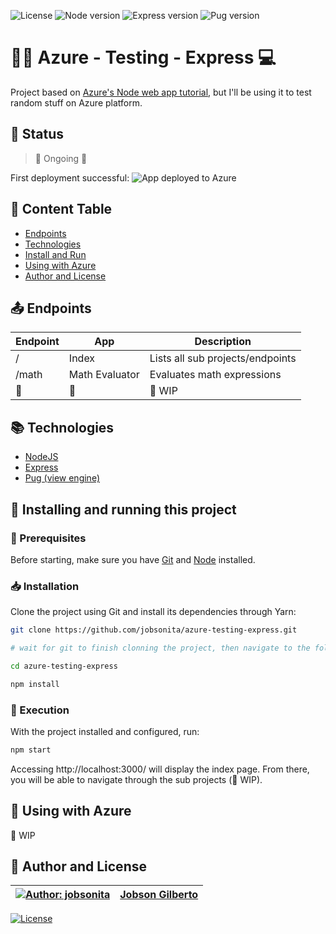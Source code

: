 ![License](https://img.shields.io/github/license/jobsonita/azure-testing-express?color=blue)
![Node version](https://img.shields.io/badge/node-v14.18.0-brightgreen)
![Express version](https://img.shields.io/github/package-json/dependency-version/jobsonita/azure-testing-express/express)
![Pug version](https://img.shields.io/badge/pug-^3.0.2-blue)

# :milky_way::globe_with_meridians: Azure - Testing - Express :computer:

Project based on [Azure's Node web app tutorial](https://docs.microsoft.com/en-us/azure/app-service/quickstart-nodejs), but I'll be using it to test random stuff on Azure platform.

## :hammer: Status

> :construction: Ongoing :wrench:

First deployment successful:
![App deployed to Azure](https://i.imgur.com/jWDZQ4k.png)

## :bookmark: Content Table
<!--ts-->
  * [Endpoints](#outbox_tray-endpoints)
  * [Technologies](#books-technologies)
  * [Install and Run](#calling-installing-and-running-this-project)
  * [Using with Azure](#gem-using-with-azure)
  * [Author and License](#memo-author-and-license)
<!--te-->

## :outbox_tray: Endpoints

Endpoint | App | Description
---------|-----|------------
/ | Index | Lists all sub projects/endpoints
/math | Math Evaluator | Evaluates math expressions
:construction: | :construction: | :construction: WIP

## :books: Technologies

- [NodeJS](https://nodejs.org/en/)
- [Express](https://expressjs.com/)
- [Pug (view engine)](https://pugjs.org/api/getting-started.html)

## :calling: Installing and running this project

### :wrench: Prerequisites

Before starting, make sure you have [Git](https://git-scm.com/) and [Node](https://nodejs.org/en/) installed.

### :inbox_tray: Installation

Clone the project using Git and install its dependencies through Yarn:

```bash
git clone https://github.com/jobsonita/azure-testing-express.git

# wait for git to finish clonning the project, then navigate to the folder and install the dependencies:

cd azure-testing-express

npm install
```

### :traffic_light: Execution

With the project installed and configured, run:

```bash
npm start
```

Accessing http://localhost:3000/ will display the index page. From there, you will be able to navigate through the sub projects (:construction: WIP).

## :gem: Using with Azure

:construction: WIP

## :memo: Author and License

[![Author: jobsonita](https://avatars.githubusercontent.com/u/1463583?s=48&v=4)](https://github.com/jobsonita/jobsonita) | [Jobson Gilberto](https://github.com/jobsonita/jobsonita)
-|-

[![License](https://img.shields.io/github/license/jobsonita/azure-testing-express)](LICENSE)
